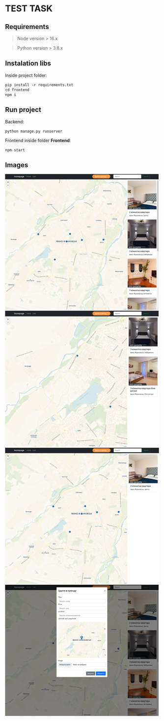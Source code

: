 # TEST TASK
## Requirements
> Node version > 16.x

> Python version > 3.8.x

## Instalation libs
Inside project folder:
```
pip install -r requirements.txt
cd frontend
npm i
```

## Run project
Backend:
```
python manage.py runserver
```

Frontend inside folder **Frontend**:
```
npm start
```

## Images
![images](media/git_images/1.png) 
![images](media/git_images/2.png)
![images](media/git_images/3.png)
![images](media/git_images/4.png)